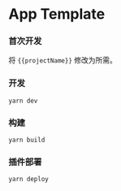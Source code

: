 # App Template
### 首次开发
将 `{{projectName}}` 修改为所需。
### 开发
`yarn dev`

### 构建
`yarn build`

### 插件部署
`yarn deploy`

